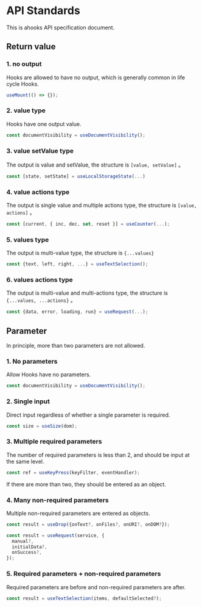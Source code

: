 # API Standards

This is ahooks API specification document.

## Return value

### 1. no output

Hooks are allowed to have no output, which is generally common in life cycle Hooks.

```javascript
useMount(() => {});
```

### 2. value type

Hooks have one output value.

```javascript
const documentVisibility = useDocumentVisibility();
```

### 3. value setValue type

The output is value and setValue, the structure is `[value, setValue]` 。

```javascript
const [state, setState] = useLocalStorageState(...)
```

### 4. value actions type

The output is single value and multiple actions type, the structure is `[value, actions]` 。

```javascript
const [current, { inc, dec, set, reset }] = useCounter(...);
```

### 5. values type

The output is multi-value type, the structure is `{...values}`

```javascript
const {text, left, right, ...} = useTextSelection();
```

### 6. values actions type

The output is multi-value and multi-actions type, the structure is `{...values, ...actions}` 。

```javascript
const {data, error, loading, run} = useRequest(...);
```

## Parameter

In principle, more than two parameters are not allowed.

### 1. No parameters

Allow Hooks have no parameters.

```javascript
const documentVisibility = useDocumentVisibility();
```

### 2. Single input

Direct input regardless of whether a single parameter is required.

```javascript
const size = useSize(dom);
```

### 3. Multiple required parameters

The number of required parameters is less than 2, and should be input at the same level.

```javascript
const ref = useKeyPress(keyFilter, eventHandler);
```

If there are more than two, they should be entered as an object.

### 4. Many non-required parameters

Multiple non-required parameters are entered as objects.

```javascript
const result = useDrop({onText?, onFiles?, onURI?, onDOM?});

const result = useRequest(service, {
  manual?,
  initialData?,
  onSuccess?,
});
```

### 5. Required parameters + non-required parameters

Required parameters are before and non-required parameters are after.

```javascript
const result = useTextSelection(items, defaultSelected?);
```
